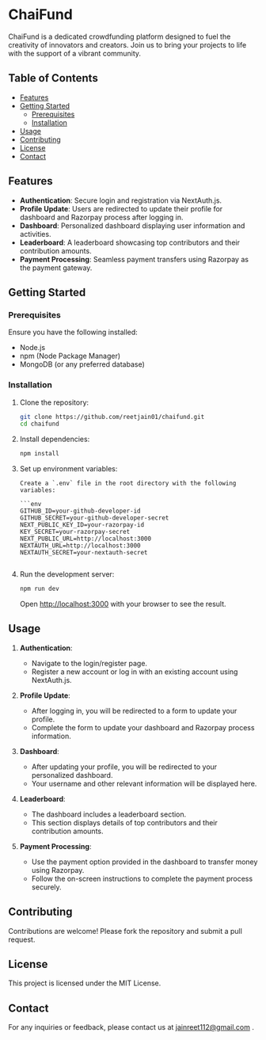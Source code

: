# ChaiFund

ChaiFund is a dedicated crowdfunding platform designed to fuel the creativity of innovators and creators. Join us to bring your projects to life with the support of a vibrant community.

## Table of Contents

- [Features](#features)
- [Getting Started](#getting-started)
  - [Prerequisites](#prerequisites)
  - [Installation](#installation)
- [Usage](#usage)
- [Contributing](#contributing)
- [License](#license)
- [Contact](#contact)

## Features

- **Authentication**: Secure login and registration via NextAuth.js.
- **Profile Update**: Users are redirected to update their profile for dashboard and Razorpay process after logging in.
- **Dashboard**: Personalized dashboard displaying user information and activities.
- **Leaderboard**: A leaderboard showcasing top contributors and their contribution amounts.
- **Payment Processing**: Seamless payment transfers using Razorpay as the payment gateway.

## Getting Started

### Prerequisites

Ensure you have the following installed:

- Node.js
- npm (Node Package Manager)
- MongoDB (or any preferred database)

### Installation

1.  Clone the repository:

    ```sh
    git clone https://github.com/reetjain01/chaifund.git
    cd chaifund
    ```

2.  Install dependencies:

    ```sh
    npm install
    ```

3.  Set up environment variables:

        Create a `.env` file in the root directory with the following variables:

        ```env
        GITHUB_ID=your-github-developer-id
        GITHUB_SECRET=your-github-developer-secret
        NEXT_PUBLIC_KEY_ID=your-razorpay-id
        KEY_SECRET=your-razorpay-secret
        NEXT_PUBLIC_URL=http://localhost:3000
        NEXTAUTH_URL=http://localhost:3000
        NEXTAUTH_SECRET=your-nextauth-secret

    ```

    ```

4.  Run the development server:

    ```sh
    npm run dev
    ```

    Open [http://localhost:3000](http://localhost:3000) with your browser to see the result.

## Usage

1. **Authentication**:

   - Navigate to the login/register page.
   - Register a new account or log in with an existing account using NextAuth.js.

2. **Profile Update**:

   - After logging in, you will be redirected to a form to update your profile.
   - Complete the form to update your dashboard and Razorpay process information.

3. **Dashboard**:

   - After updating your profile, you will be redirected to your personalized dashboard.
   - Your username and other relevant information will be displayed here.

4. **Leaderboard**:

   - The dashboard includes a leaderboard section.
   - This section displays details of top contributors and their contribution amounts.

5. **Payment Processing**:
   - Use the payment option provided in the dashboard to transfer money using Razorpay.
   - Follow the on-screen instructions to complete the payment process securely.

## Contributing

Contributions are welcome! Please fork the repository and submit a pull request.

## License

This project is licensed under the MIT License.

## Contact

For any inquiries or feedback, please contact us at jainreet112@gmail.com .
